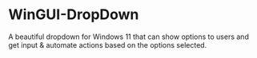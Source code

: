 # WinGUI-DropDown
A beautiful dropdown for Windows 11 that can show options to users and get input &amp; automate actions based on the options selected. 
